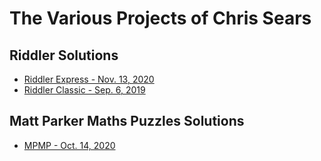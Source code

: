 # The Various Projects of Chris Sears

## Riddler Solutions

* [Riddler Express - Nov. 13, 2020](/Riddler/Express-2020-11-13/README.md)
* [Riddler Classic - Sep. 6, 2019](/Riddler/Classic-2019-09-06/README.md)

## Matt Parker Maths Puzzles Solutions

* [MPMP - Oct. 14, 2020](/MPMP/MPMP-2020-10-14/README.md)
